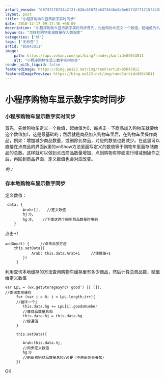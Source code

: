 ```yaml
---
arturl_encode: "68747470733a2f2f:626c6f672e6373646e2e6e65742f71715f3433303237333836:2f61727469636c652f64657461696c732f3835303433383131"
layout: post
title: "小程序购物车显示数字实时同步"
date: 2018-12-17 09:17:46 +08:00
description: "小程序购物车显示数字实时同步首先，先给购物车定义一个数值，起始值为0，每点击一下商品加入购物车就要给"
keywords: "怎样在购物车减数量存入数据库"
categories: ['秋']
tags: ['无标签']
artid: "85043811"
image:
    path: https://api.vvhan.com/api/bing?rand=sj&artid=85043811
    alt: "小程序购物车显示数字实时同步"
render_with_liquid: false
featuredImage: https://bing.ee123.net/img/rand?artid=85043811
featuredImagePreview: https://bing.ee123.net/img/rand?artid=85043811
---
```


# 小程序购物车显示数字实时同步

### 小程序购物车显示数字实时同步

首先，先给购物车定义一个数值，起始值为0，每点击一下商品加入购物车就要给这个数值加1，这是最基础的；然后就是商品加入购物车里后，在购物车里操作商品，例如：增加减少商品数量，或删除此商品，对应的数值也要减少。在这里可以直接在点商品的界面js里的onShow方法里面写定义的数值等于购物车里面存储商品的总数。这样就可以做到点击商品数量增加，点到购物车界面进行增减删操作之后，再回到商品界面，定义数值也会对应改变。
  
*例：*

### 存本地购物车显示数字同步

定义数值：

```
 data: {
		Arab:[],   //定义数值
		hj:0,
		hg:0,    //下面这两个同步商品数量时用到
	}

```

点击+1

```
addGood() {     //点击添加方法
	this.setData({
        	Arab: this.data.Arab+1     //使数值+1
     	})
  	 }

```

利用查询本地缓存的方法查询购物车缓存里有多少商品，然后计算总商品数，赋值给定义数值

```
var LpL = (wx.getStorageSync('good') || []);
//查询本地缓存
     for (var i = 0; i < LpL.length;i++){
     //循环一个i
        this.data.hg += LpL[i].goodsNumber
        //算商品数量总和
        this.data.hj = this.data.hg
        //给遍值
     }
     
     this.setData({
     
        Arab:this.data.hj,
        //同步定义数值
        hg:0
        //刷新初始商品数量总和/必要（不刷新则会叠加）
     })

```

OK